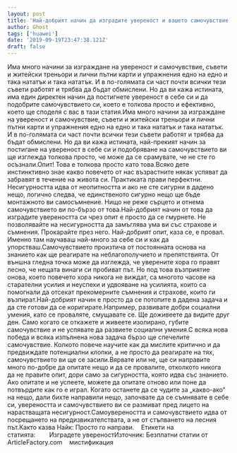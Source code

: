 ```yaml
---
layout: post
title: 'Най-добрият начин да изградите увереност и вашето самочувствие'
author: Ghost
tags: ['huawei']
date: '2019-09-19T23:47:38.121Z'
draft: false
---
```


Има много начини за изграждане на увереност и самочувствие, съвети и житейски треньори и лични пътни карти и упражнения едно на едно и така нататък и така нататък. И в по-голямата си част почти всички тези съвети работят и трябва да бъдат обмислени. Но да ви кажа истината, има един директен начин да постигнете увереност в себе си и да подобрите самочувствието си, което е толкова просто и ефективно, което ще споделя с вас в тази статия.Има много начини за изграждане на увереност и самочувствие, съвети и житейски треньори и лични пътни карти и упражнения едно на едно и така нататък и така нататък. И в по-голямата си част почти всички тези съвети работят и трябва да бъдат обмислени. Но да ви кажа истината, най-прекият начин за постигане на увереност в себе си и подобряване на самочувствието ви ще изглежда толкова просто, че може да се срамувате, че не сте го осъзнали.Опит! Това е толкова просто като това.Всяко дете инстинктивно знае какво повечето от нас възрастните някак успяват да забравят в течение на живота си. Практиката прави перфектни. Несигурността идва от неопитността и ако не сте сигурни в дадено нещо, логично следва, че единственото сигурно нещо ще бъде монтажното ви самосъмнение. Нищо не реже сърцето и отнема самочувствието ви по-бързо от това.Най-добрият начин от това да изградите увереността си чрез опит е просто да се гмурнете. Не позволявайте на несигурността да замъглява ума ви със страхове и съмнения. Прокарайте през него. Най-добрият опит, каза се, е провал. Именно там научаваш най-много за себе си и как да упорстваш.Самочувствието произтича от постоянната основа на знанието как ще реагирате на неблагополучието и препятствията. От външна гледна точка може да изглежда, че уверените хора го правят лесно, че нещата винаги си пробиват път. Но под това възприятие онова, което повечето хора никога не виждат, са многото часове на старателни усилия и неуспехи и удвояване на усилията, които са помогнали да отсекат прекомерните съмнения и страхове, които ги възпират.Най-добрият начин е просто да се потопите в дадена задача и да сте готови да се коригирате.Например, развивате добри социални умения, като се проваляте, смущавате се. Ще доживеете да видите друг ден. Само когато се откажете и живеете изолирано, губите самочувствие и не успявате да развиете социални умения.С всяка нова победа и всяка изпълнена нова задача бързо ще спечелите самочувствие. Колкото повече научите как да мислите критично и да предвиждате потенциални клопки, а не просто да реагирате на тях, самочувствието ви ще се засили.Вярвате или не, ще си направите много по-добре да опитате нещо и да се провалите, отколкото никога да не правите опит, дори само за сигурността, която идва със знанието. Ако опитате и не успеете, можете да опитате отново или поне да потвърдите как го е играл. Когато останете да се чудите за „какво-ако“ на нещо, дали бихте направили нещо, започвате да се съмнявате в себе си, увереността и самочувствието ви се размиват пред лицето на нарастващата несигурност.Самоувереността и самочувствието идва от посрещането на предизвикателствата, а не от стъпването на лесния път.Както казва Найк: Просто го направи.    Етикети на статията:        Изградете увереностИзточник: Безплатни статии от ArticleFactory.com    мистификация
